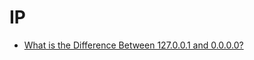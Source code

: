 


# IP

* [What is the Difference Between 127.0.0.1 and 0.0.0.0?](http://www.howtogeek.com/225487/what-is-the-difference-between-127.0.0.1-and-0.0.0.0/)
